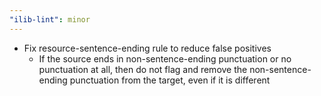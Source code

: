 ```yaml
---
"ilib-lint": minor
---
```


- Fix resource-sentence-ending rule to reduce false positives
  - If the source ends in non-sentence-ending punctuation or
    no punctuation at all, then do not flag and remove the
    non-sentence-ending punctuation from the target, even if
    it is different
